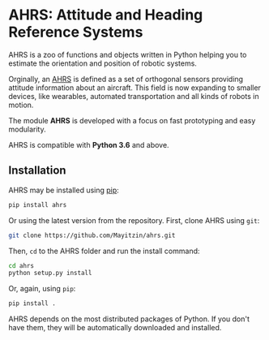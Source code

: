 # AHRS: Attitude and Heading Reference Systems

AHRS is a zoo of functions and objects written in Python helping you to estimate the orientation and position of robotic systems.

Orginally, an [AHRS](https://en.wikipedia.org/wiki/Attitude_and_heading_reference_system) is defined as a set of orthogonal sensors providing attitude information about an aircraft. This field is now expanding to smaller devices, like wearables, automated transportation and all kinds of robots in motion.

The module __AHRS__ is developed with a focus on fast prototyping and easy modularity.

AHRS is compatible with __Python 3.6__ and above.

## Installation

AHRS may be installed using [pip](https://pip.pypa.io):

```sh
pip install ahrs
```

Or using the latest version from the repository. First, clone AHRS using `git`:

```sh
git clone https://github.com/Mayitzin/ahrs.git
```

Then, `cd` to the AHRS folder and run the install command:

```sh
cd ahrs
python setup.py install
```

Or, again, using `pip`:

```sh
pip install .
```

AHRS depends on the most distributed packages of Python. If you don't have them, they will be automatically downloaded and installed.
